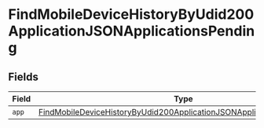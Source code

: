 # FindMobileDeviceHistoryByUdid200ApplicationJSONApplicationsPending


## Fields

| Field                                                                                                                                                                     | Type                                                                                                                                                                      | Required                                                                                                                                                                  | Description                                                                                                                                                               |
| ------------------------------------------------------------------------------------------------------------------------------------------------------------------------- | ------------------------------------------------------------------------------------------------------------------------------------------------------------------------- | ------------------------------------------------------------------------------------------------------------------------------------------------------------------------- | ------------------------------------------------------------------------------------------------------------------------------------------------------------------------- |
| `app`                                                                                                                                                                     | [FindMobileDeviceHistoryByUdid200ApplicationJSONApplicationsPendingApp](../../models/operations/findmobiledevicehistorybyudid200applicationjsonapplicationspendingapp.md) | :heavy_minus_sign:                                                                                                                                                        | N/A                                                                                                                                                                       |